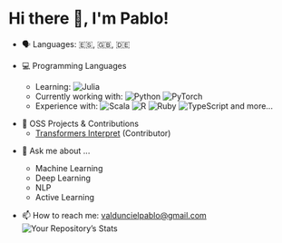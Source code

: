 # Hi there 👋, I'm Pablo!


- 🗣️ Languages: 🇪🇸, 🇬🇧, 🇩🇪 

- 💻 Programming Languages
  - Learning: ![Julia](https://img.shields.io/badge/-Julia-9558B2?style=for-the-badge&logo=julia&logoColor=white)
  - Currently working with: ![Python](https://img.shields.io/badge/python-3670A0?style=for-the-badge&logo=python&logoColor=ffdd54) ![PyTorch](https://img.shields.io/badge/PyTorch-%23EE4C2C.svg?style=for-the-badge&logo=PyTorch&logoColor=white)
  - Experience with:  ![Scala](https://img.shields.io/badge/scala-%23DC322F.svg?style=for-the-badge&logo=scala&logoColor=white) ![R](https://img.shields.io/badge/r-%23276DC3.svg?style=for-the-badge&logo=r&logoColor=white) ![Ruby](https://img.shields.io/badge/ruby-%23CC342D.svg?style=for-the-badge&logo=ruby&logoColor=white) ![TypeScript](https://img.shields.io/badge/typescript-%23007ACC.svg?style=for-the-badge&logo=typescript&logoColor=white) and more...
 <!-- - Interested in working with: ![Julia](https://img.shields.io/badge/-Julia-9558B2?style=for-the-badge&logo=julia&logoColor=white) or ![Scala](https://img.shields.io/badge/scala-%23DC322F.svg?style=for-the-badge&logo=scala&logoColor=white) -->


- 👐 OSS Projects & Contributions
  - [Transformers Interpret](https://github.com/cdpierse/transformers-interpret) (Contributor)

<!-- - 🌱 I’m currently learning ...
  - Information Extraction and Automated Knowledge Base Construction 
  - AI Planning  -->

- 💬 Ask me about ...
  - Machine Learning 
  - Deep Learning
  - NLP 
  - Active Learning
  
- 📫 How to reach me: valduncielpablo@gmail.com
![Your Repository’s Stats](https://github-readme-stats.vercel.app/api?username=pabvald&show_icons=true)

<!--

<img src="https://komarev.com/ghpvc/?username=pabvald"/>
<div id="badges" align="center">
  <a href="https://www.linkedin.com/in/pabvald/">
    <img src="https://img.shields.io/badge/LinkedIn-blue?style=for-the-badge&logo=linkedin&logoColor=white" alt="LinkedIn Badge"/>
  </a>
</div>


**pabvald/pabvald** is a ✨ _special_ ✨ repository because its `README.md` (this file) appears on your GitHub profile.

Here are some ideas to get you started:

- 🔭 I’m currently working on ...

- 👯 I’m looking to collaborate on ...
- 🤔 I’m looking for help with ...

.
- 😄 Pronouns: ...
- ⚡ Fun fact: ...

[![Top Langs](https://github-readme-stats.vercel.app/api/top-langs/?username=pabvald&layout=compact&theme=vision-friendly-dark)](https://github.com/anuraghazra/github-readme-stats)
-->
